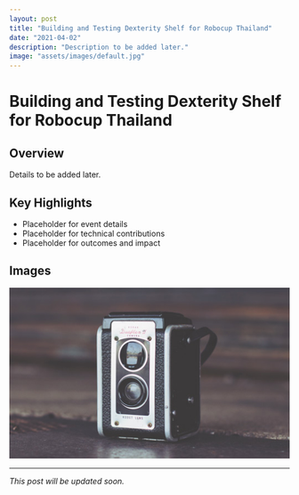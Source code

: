 ```yaml
---
layout: post
title: "Building and Testing Dexterity Shelf for Robocup Thailand"
date: "2021-04-02"
description: "Description to be added later."
image: "assets/images/default.jpg"
---
```


# Building and Testing Dexterity Shelf for Robocup Thailand

## Overview
Details to be added later.

## Key Highlights
- Placeholder for event details
- Placeholder for technical contributions
- Placeholder for outcomes and impact

## Images
![Placeholder](assets/images/default.jpg)

---

*This post will be updated soon.*
